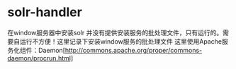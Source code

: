 # solr-handler
在window服务器中安装solr 并没有提供安装服务的批处理文件，只有运行的。需要自运行不方便！这里记录下安装window服务的批处理文件
这里使用Apache服务化组件：Daemon[http://commons.apache.org/proper/commons-daemon/procrun.html]
